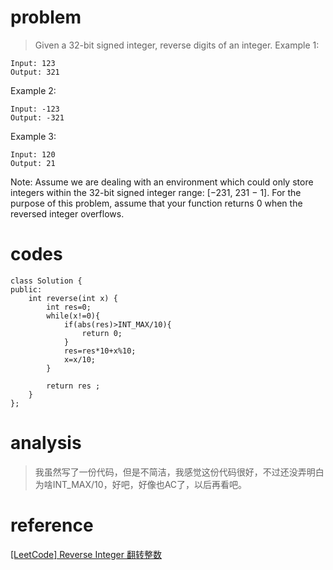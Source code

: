 # problem
> Given a 32-bit signed integer, reverse digits of an integer.
Example 1:
```
Input: 123
Output: 321
```
Example 2:
```
Input: -123
Output: -321
```
Example 3:
```
Input: 120
Output: 21
```
Note:
Assume we are dealing with an environment which could only store integers within the 32-bit signed integer range: [−231,  231 − 1]. For the purpose of this problem, assume that your function returns 0 when the reversed integer overflows.

# codes
```
class Solution {
public:
    int reverse(int x) {
        int res=0;
        while(x!=0){
            if(abs(res)>INT_MAX/10){
                return 0;
            }
            res=res*10+x%10;
            x=x/10;
        }
     
        return res ;
    }
};
```

# analysis
>我虽然写了一份代码，但是不简洁，我感觉这份代码很好，不过还没弄明白为啥INT_MAX/10，好吧，好像也AC了，以后再看吧。

# reference
[[LeetCode] Reverse Integer 翻转整数][1]

[1]: http://www.cnblogs.com/grandyang/p/4125588.html
